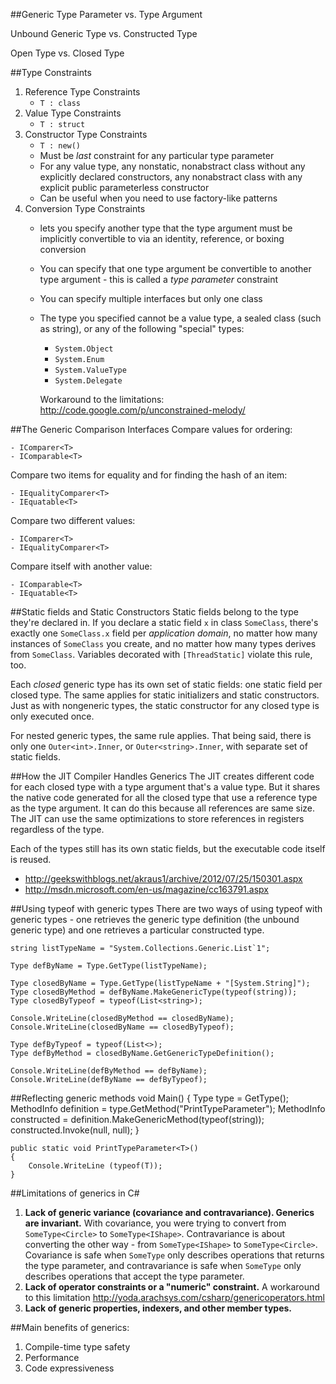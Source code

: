 ##Generic
Type Parameter vs. Type Argument

Unbound Generic Type vs. Constructed Type 

Open Type vs. Closed Type

##Type Constraints
1. Reference Type Constraints
	- `T : class`
2. Value Type Constraints
	- `T : struct`
3. Constructor Type Constraints
	- `T : new()`
	- Must be *last* constraint for any particular type parameter  
	- For any value type, any nonstatic, nonabstract class without any explicitly declared constructors, any nonabstract class with any explicit public parameterless constructor
	- Can be useful when you need to use factory-like patterns
4. Conversion Type Constraints
	- lets you specify another type that the type argument must be implicitly convertible to via an identity, reference, or boxing conversion
	- You can specify that one type argument be convertible to another type argument - this is called a *type parameter* constraint
	- You can specify multiple interfaces but only one class
	- The type you specified cannot be a value type, a sealed class (such as string), or any of the following "special" types:
		- `System.Object`
		- `System.Enum`
		- `System.ValueType`
		- `System.Delegate`
		
	  Workaround to the limitations: http://code.google.com/p/unconstrained-melody/

##The Generic Comparison Interfaces
Compare values for ordering:

	- IComparer<T>
	- IComparable<T>

Compare two items for equality and for finding the hash of an item:

	- IEqualityComparer<T>	
	- IEquatable<T>

Compare two different values:

	- IComparer<T>
	- IEqualityComparer<T>

Compare itself with another value:

	- IComparable<T>
	- IEquatable<T>

##Static fields and Static Constructors
Static fields belong to the type they're declared in. If you declare a static field `x` in class `SomeClass`, there's exactly one `SomeClass.x` field per *application domain*, no matter how many instances of `SomeClass` you create, and no matter how many types derives from `SomeClass`. Variables decorated with `[ThreadStatic]` violate this rule, too.

Each *closed* generic type has its own set of static fields: one static field per closed type. The same applies for static initializers and static constructors. Just as with nongeneric types, the static constructor for any closed type is only executed once.

For nested generic types, the same rule applies. That being said, there is only one `Outer<int>.Inner`, or `Outer<string>.Inner`, with separate set of static fields.

##How the JIT Compiler Handles Generics
The JIT creates different code for each closed type with a type argument that's a value type. But it shares the native code generated for all the closed type that use a reference type as the type argument. It can do this because all references are same size. The JIT can use the same optimizations to store references in registers regardless of the type.

Each of the types still has its own static fields, but the executable code itself is reused.

- http://geekswithblogs.net/akraus1/archive/2012/07/25/150301.aspx
- http://msdn.microsoft.com/en-us/magazine/cc163791.aspx

##Using typeof with generic types
There are two ways of using typeof with generic types - one retrieves the generic type definition (the unbound generic type) and one retrieves a particular constructed type.

    string listTypeName = "System.Collections.Generic.List`1";
    
    Type defByName = Type.GetType(listTypeName);
    
    Type closedByName = Type.GetType(listTypeName + "[System.String]");
    Type closedByMethod = defByName.MakeGenericType(typeof(string));
    Type closedByTypeof = typeof(List<string>);
    
    Console.WriteLine(closedByMethod == closedByName);
    Console.WriteLine(closedByName == closedByTypeof);
    
    Type defByTypeof = typeof(List<>);
    Type defByMethod = closedByName.GetGenericTypeDefinition();
    
    Console.WriteLine(defByMethod == defByName);
    Console.WriteLine(defByName == defByTypeof);

##Reflecting generic methods
    void Main()
    {
    	Type type = GetType();
    	MethodInfo definition = type.GetMethod("PrintTypeParameter");
    	MethodInfo constructed = definition.MakeGenericMethod(typeof(string));
    	constructed.Invoke(null, null);
    }
    
    public static void PrintTypeParameter<T>()
    {
    	Console.WriteLine (typeof(T));
    }

##Limitations of generics in C#
1. **Lack of generic variance (covariance and contravariance). Generics are invariant.** With covariance, you were trying to convert from `SomeType<Circle>` to `SomeType<IShape>`. Contravariance is about converting the other way - from `SomeType<IShape>` to `SomeType<Circle>`. Covariance is safe when `SomeType` only describes operations that returns the type parameter, and contravariance is safe when `SomeType` only describes operations that accept the type parameter.
2. **Lack of operator constraints or a "numeric" constraint.** A workaround to this limitation  http://yoda.arachsys.com/csharp/genericoperators.html
3. **Lack of generic properties, indexers, and other member types.**

##Main benefits of generics:
1. Compile-time type safety
2. Performance
3. Code expressiveness
